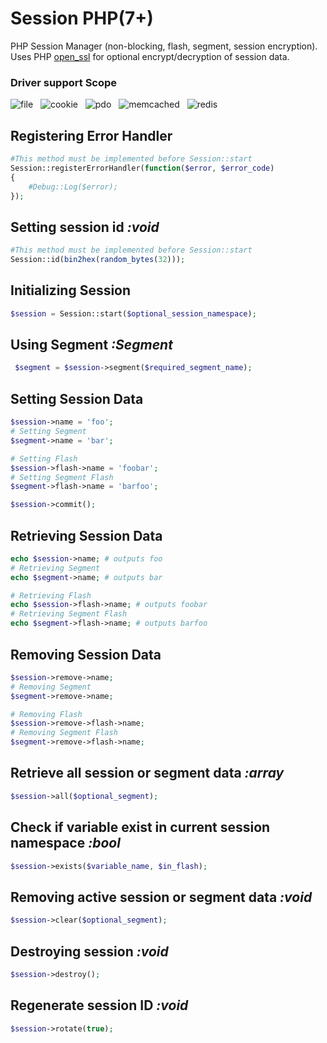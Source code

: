 # Session PHP(7+)
PHP Session Manager (non-blocking, flash, segment, session encryption). Uses PHP [open_ssl](http://php.net/manual/en/book.openssl.php) for optional encrypt/decryption of session data.

### Driver support  Scope
![file](https://img.shields.io/badge/FILE-completed-blue.svg?style=flat-square)&nbsp;&nbsp;&nbsp;![cookie](https://img.shields.io/badge/COOKIE-completed-blue.svg?style=flat-square)&nbsp;&nbsp;&nbsp;![pdo](https://img.shields.io/badge/PDO-completed-blue.svg?style=flat-square)&nbsp;&nbsp;&nbsp;![memcached](https://img.shields.io/badge/MEMCACHED-active-blue.svg?style=flat-square)&nbsp;&nbsp;&nbsp;![redis](https://img.shields.io/badge/REDIS-active-brightgreen.svg?style=flat-square)&nbsp;&nbsp;&nbsp;


## Registering Error Handler
```php
#This method must be implemented before Session::start
Session::registerErrorHandler(function($error, $error_code)
{
    #Debug::Log($error);
});
```

## Setting session id *:void*
```php
#This method must be implemented before Session::start
Session::id(bin2hex(random_bytes(32)));
```

## Initializing Session
```php
$session = Session::start($optional_session_namespace);
```


## Using Segment *:Segment*
```php
 $segment = $session->segment($required_segment_name);
```

## Setting Session Data
```php
$session->name = 'foo';
# Setting Segment
$segment->name = 'bar';

# Setting Flash
$session->flash->name = 'foobar';
# Setting Segment Flash
$segment->flash->name = 'barfoo';

$session->commit();
```

## Retrieving Session Data
```php
echo $session->name; # outputs foo
# Retrieving Segment
echo $segment->name; # outputs bar

# Retrieving Flash
echo $session->flash->name; # outputs foobar
# Retrieving Segment Flash
echo $segment->flash->name; # outputs barfoo
```

## Removing Session Data
```php
$session->remove->name;
# Removing Segment
$segment->remove->name;

# Removing Flash
$session->remove->flash->name;
# Removing Segment Flash
$segment->remove->flash->name;
```

## Retrieve all session or segment data *:array*
```php
$session->all($optional_segment);
```

## Check if variable exist in current session namespace *:bool*
```php
$session->exists($variable_name, $in_flash);
```


## Removing active session or segment data *:void*
```php
$session->clear($optional_segment);
```

## Destroying session *:void*
```php
$session->destroy();
```

## Regenerate session ID *:void*
```php
$session->rotate(true);
```
